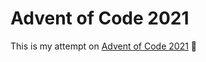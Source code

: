 # Advent of Code 2021

This is my attempt on [Advent of Code 2021](https://adventofcode.com/2021) :rocket:
